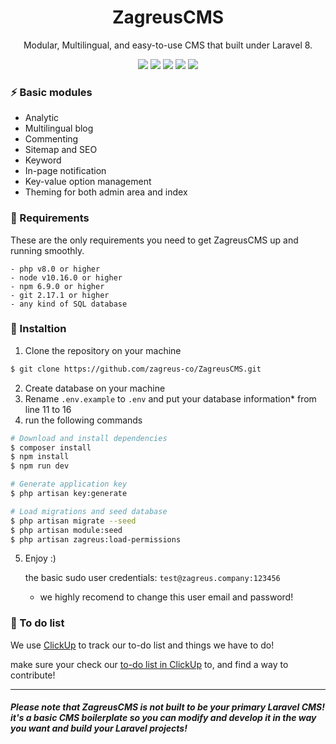 <h1 align="center"> ZagreusCMS </h1>
<p align="center">Modular, Multilingual, and easy-to-use CMS that built under Laravel 8. </p>

<p align="center">
<img src="https://img.shields.io/github/license/zagreus-co/ZagreusCMS">
<img src="https://img.shields.io/badge/php-8.0-green.svg">
<img src="https://img.shields.io/github/stars/zagreus-co/ZagreusCMS.svg">
<img src="https://img.shields.io/github/release/zagreus-co/ZagreusCMS.svg">
<img src="https://img.shields.io/github/issues/zagreus-co/ZagreusCMS.svg">
</p>

### ⚡ Basic modules
* Analytic
* Multilingual blog
* Commenting
* Sitemap and SEO
* Keyword
* In-page notification
* Key-value option management
* Theming for both admin area and index

### 🧩 Requirements
These are the only requirements you need to get ZagreusCMS up and running smoothly.
```
- php v8.0 or higher
- node v10.16.0 or higher
- npm 6.9.0 or higher
- git 2.17.1 or higher
- any kind of SQL database
```


### 🔧 Instaltion

1. Clone the repository on your machine
```bash
$ git clone https://github.com/zagreus-co/ZagreusCMS.git
```
2. Create database on your machine
3. Rename `.env.example` to `.env` and put your database information* from line 11 to 16
4.  run the following commands
```bash
# Download and install dependencies
$ composer install
$ npm install
$ npm run dev

# Generate application key
$ php artisan key:generate

# Load migrations and seed database
$ php artisan migrate --seed
$ php artisan module:seed
$ php artisan zagreus:load-permissions
```
5. Enjoy :)
	
    the basic sudo user credentials: `test@zagreus.company:123456`
	* we highly recomend to change this user email and password!

### 📃 To do list
We use [ClickUp](https://sharing.clickup.com/b/h/6-139938747-2/ee87f250edeb98e) to track our to-do list and things we have to do!

make sure your check our [to-do list in ClickUp](https://sharing.clickup.com/b/h/6-139938747-2/ee87f250edeb98e) to, and find a way to contribute!

------------

##### Please note that ZagreusCMS is not built to be your primary Laravel CMS! it's a basic CMS boilerplate so you can modify and develop it in the way you want and build your Laravel projects!
